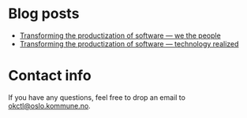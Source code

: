 # Blog posts

* [Transforming the productization of software — we the people](https://medium.com/@paulbes/how-can-one-transform-the-productization-of-software-for-end-users-in-a-technologically-young-c47a3675f4b6)
* [Transforming the productization of software — technology realized](https://medium.com/@paulbes/how-can-one-transform-the-productization-of-software-for-end-users-in-a-technologically-young-8b4debaaf4ab)

# Contact info

If you have any questions, feel free to drop an email to [okctl@oslo.kommune.no](mailto:okctl@oslo.kommune.no).
